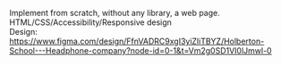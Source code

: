 Implement from scratch, without any library, a web page.\
HTML/CSS/Accessibility/Responsive design\
Design: https://www.figma.com/design/FfnVADRC9xgI3yiZliTBYZ/Holberton-School---Headphone-company?node-id=0-1&t=Vm2g0SD1VI0lJmwl-0
